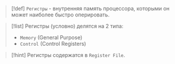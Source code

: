 
> [!def] 
> `Регистры` - внутренняя память процессора, которыми он может наиболее быстро оперировать. 

> [!list] 
> Регистры (условно) делятся на 2 типа:
> - `Memory` (General Purpose)
> - `Control` (Control Registers)

> [!hint] 
> Регистры содержатся в `Register File`.


